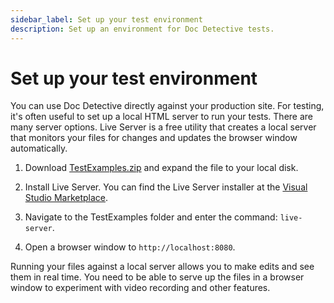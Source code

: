 ```yaml
---
sidebar_label: Set up your test environment
description: Set up an environment for Doc Detective tests.
---
```


# Set up your test environment

You can use Doc Detective directly against your production site. For testing, it's often useful to set up a local HTML server to run your tests. There are many server options. Live Server is a free utility that creates a local server that monitors your files for changes and updates the browser window automatically.

1. Download [TestExamples.zip](./TestExamples.zip) and expand the file to your local disk.

2. Install Live Server. You can find the Live Server installer at the [Visual Studio Marketplace](https://marketplace.visualstudio.com/items?itemName=ritwickdey.LiveServer).

3. Navigate to the TestExamples folder and enter the command: `live-server`. 

4. Open a browser window to  `http://localhost:8080`.

Running your files against a local server allows you to make edits and see them in real time. You need to be able to serve up the files in a browser window to experiment with video recording and other features.

